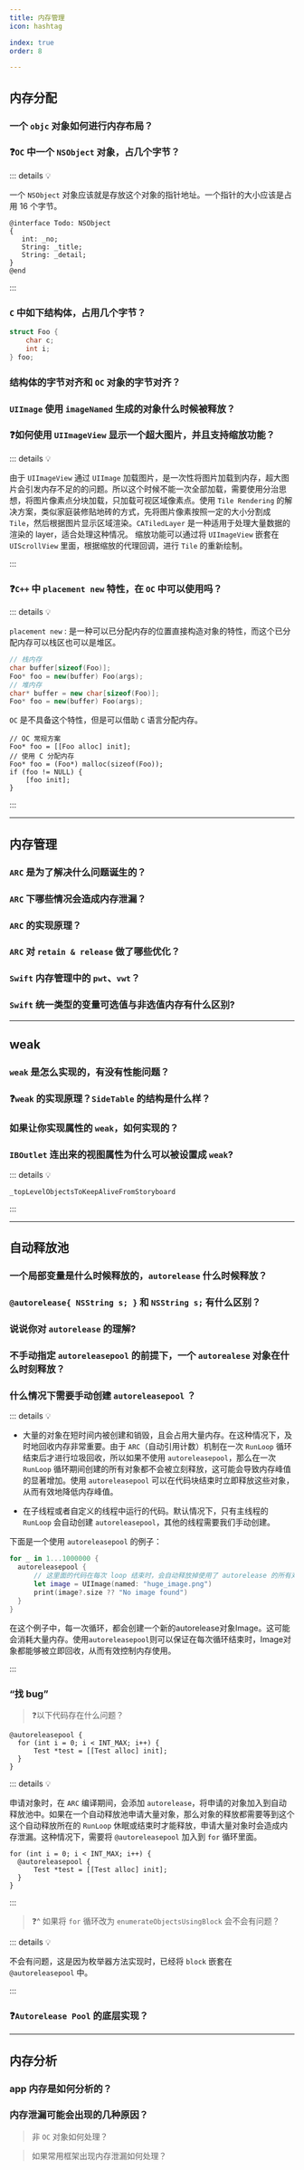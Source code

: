 ```yaml
---
title: 内存管理
icon: hashtag

index: true
order: 8

---
```


<!-- more -->

## 内存分配

### 一个 `objc` 对象如何进行内存布局？

### ❓`OC` 中一个 `NSObject` 对象，占几个字节？

::: details 💡

  一个 `NSObject` 对象应该就是存放这个对象的指针地址。一个指针的大小应该是占用 16 个字节。

  ```objc
  @interface Todo: NSObject 
  {
     int: _no;
     String: _title;
     String: _detail;
  }
  @end
  ```

:::

### `C` 中如下结构体，占用几个字节？

```c
struct Foo {
    char c;
    int i;
} foo;
```

### 结构体的字节对齐和 `OC` 对象的字节对齐？



### `UIImage` 使用 `imageNamed` 生成的对象什么时候被释放？



### ❓如何使用 `UIImageView` 显示一个超大图片，并且支持缩放功能？

::: details 💡

  由于 `UIImageView` 通过 `UIImage` 加载图片，是一次性将图片加载到内存，超大图片会引发内存不足的的问题。所以这个时候不能一次全部加载，需要使用分治思想，将图片像素点分块加载，只加载可视区域像素点。使用 `Tile Rendering` 的解决方案，类似家庭装修贴地砖的方式，先将图片像素按照一定的大小分割成 `Tile`，然后根据图片显示区域渲染。`CATiledLayer` 是一种适用于处理大量数据的渲染的 layer，适合处理这种情况。
  缩放功能可以通过将 `UIImageView` 嵌套在 `UIScrollView` 里面，根据缩放的代理回调，进行 `Tile` 的重新绘制。
  
:::
  
### ❓`C++` 中 `placement new` 特性，在 `OC` 中可以使用吗？

::: details 💡

  `placement new` : 是一种可以已分配内存的位置直接构造对象的特性，而这个已分配内存可以栈区也可以是堆区。
  
  ```cpp
  // 栈内存
  char buffer[sizeof(Foo)]; 
  Foo* foo = new(buffer) Foo(args);
  // 堆内存
  char* buffer = new char[sizeof(Foo)]; 
  Foo* foo = new(buffer) Foo(args);
  ```
  
  `OC` 是不具备这个特性，但是可以借助 `C` 语言分配内存。
  
  ```objc
  // OC 常规方案
  Foo* foo = [[Foo alloc] init];
  // 使用 C 分配内存
  Foo* foo = (Foo*) malloc(sizeof(Foo));
  if (foo != NULL) {
      [foo init];
  }
  ```
  
:::

------
  
## 内存管理

### `ARC` 是为了解决什么问题诞生的？

### `ARC` 下哪些情况会造成内存泄漏？

### `ARC` 的实现原理？

### `ARC` 对 `retain & release` 做了哪些优化？

### `Swift` 内存管理中的 `pwt`、`vwt`？

### `Swift` 统一类型的变量可选值与非选值内存有什么区别?

------

## weak

### `weak` 是怎么实现的，有没有性能问题？

### ❓`weak` 的实现原理？`SideTable` 的结构是什么样？

### 如果让你实现属性的 `weak`，如何实现的？
  
### `IBOutlet` 连出来的视图属性为什么可以被设置成 `weak`?
  
::: details 💡

  `_topLevelObjectsToKeepAliveFromStoryboard`

:::

------
 
## 自动释放池
  
### 一个局部变量是什么时候释放的，`autorelease` 什么时候释放？
  
### `@autorelease{ NSString s; }` 和 `NSString s;` 有什么区别？
  
### 说说你对 `autorelease` 的理解?
  
### 不手动指定 `autoreleasepool` 的前提下，一个 `autorealese` 对象在什么时刻释放？

### 什么情况下需要手动创建 `autoreleasepool` ？
  
::: details 💡

  - 大量的对象在短时间内被创建和销毁，且会占用大量内存。在这种情况下，及时地回收内存非常重要。由于 `ARC`（自动引用计数）机制在一次 `RunLoop` 循环结束后才进行垃圾回收，所以如果不使用 `autoreleasepool`，那么在一次 `RunLoop` 循环期间创建的所有对象都不会被立刻释放，这可能会导致内存峰值的显著增加。使用 `autoreleasepool` 可以在代码块结束时立即释放这些对象，从而有效地降低内存峰值。

  - 在子线程或者自定义的线程中运行的代码。默认情况下，只有主线程的 `RunLoop` 会自动创建 `autoreleasepool`，其他的线程需要我们手动创建。

  下面是一个使用 `autoreleasepool` 的例子：

  ```swift
  for _ in 1...1000000 {
    autoreleasepool {
        // 这里面的代码在每次 loop 结束时，会自动释放掉使用了 autorelease 的所有对象
        let image = UIImage(named: "huge_image.png")
        print(image?.size ?? "No image found")
    }
  }
  ```

在这个例子中，每一次循环，都会创建一个新的autorelease对象Image。这可能会消耗大量内存。使用`autoreleasepool`则可以保证在每次循环结束时，Image对象都能够被立即回收，从而有效控制内存使用。
  
:::
  
### “找 bug” 

  > ❓以下代码存在什么问题？

  ```objc
  @autoreleasepool {
    for (int i = 0; i < INT_MAX; i++) {
        Test *test = [[Test alloc] init];
    }
  }
  ```
  
::: details 💡
  
  申请对象时，在 `ARC` 编译期间，会添加 `autorelease`，将申请的对象加入到自动释放池中。如果在一个自动释放池申请大量对象，那么对象的释放都需要等到这个这个自动释放所在的 `RunLoop` 休眠或结束时才能释放，申请大量对象时会造成内存泄漏。这种情况下，需要将 `@autoreleasepool` 加入到 `for` 循环里面。

  ```objc
  for (int i = 0; i < INT_MAX; i++) {
    @autoreleasepool {
        Test *test = [[Test alloc] init];
    }
  }
  ```

:::

  > ❓^ 如果将 `for` 循环改为 `enumerateObjectsUsingBlock` 会不会有问题？

::: details 💡

  不会有问题，这是因为枚举器方法实现时，已经将 `block` 嵌套在 `@autoreleasepool` 中。
  
:::

### ❓`Autorelease Pool` 的底层实现？

------

## 内存分析

### app 内存是如何分析的？

### 内存泄漏可能会出现的几种原因？
    
  > 非 `OC` 对象如何处理？

  > 如果常用框架出现内存泄漏如何处理？